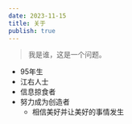 ```yaml
---
date: 2023-11-15
title: 关于
publish: true
---
```

> 我是谁，这是一个问题。  
- 95年生  
- 江右人士  
- 信息掠食者  
- 努力成为创造者  
	- 相信美好并让美好的事情发生  
  

